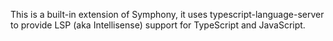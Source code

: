 This is a built-in extension of Symphony, it uses typescript-language-server to provide LSP (aka Intellisense) support for TypeScript and JavaScript.